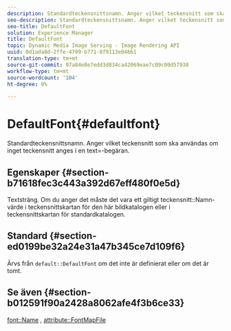 ```yaml
---
description: Standardteckensnittsnamn. Anger vilket teckensnitt som ska användas om inget teckensnitt anges i en text=-begäran.
seo-description: Standardteckensnittsnamn. Anger vilket teckensnitt som ska användas om inget teckensnitt anges i en text=-begäran.
seo-title: DefaultFont
solution: Experience Manager
title: DefaultFont
topic: Dynamic Media Image Serving - Image Rendering API
uuid: 0d1ada8d-2ffe-4799-b771-8f9113e04661
translation-type: tm+mt
source-git-commit: 97a84e8e7edd3d834ca42069eae7c09c00d57938
workflow-type: tm+mt
source-wordcount: '104'
ht-degree: 0%

---
```



# DefaultFont{#defaultfont}

Standardteckensnittsnamn. Anger vilket teckensnitt som ska användas om inget teckensnitt anges i en text=-begäran.

## Egenskaper {#section-b71618fec3c443a392d67eff480f0e5d}

Textsträng. Om du anger det måste det vara ett giltigt teckensnitt::Namn-värde i teckensnittskartan för den här bildkatalogen eller i teckensnittskartan för standardkatalogen.

## Standard {#section-ed0199be32a24e31a47b345ce7d109f6}

Ärvs från `default::DefaultFont` om det inte är definierat eller om det är tomt.

## Se även {#section-b012591f90a2428a8062afe4f3b6ce33}

[font::Name](../../../../../is-api/image-catalog/image-serving-api-ref/c-image-catalog-reference/c-font-map-reference/r-name-font.md#reference-c55889877dc54aabb60734dcde86ee76) ,  [attribute::FontMapFile](../../../../../is-api/image-catalog/image-serving-api-ref/c-image-catalog-reference/c-attributes-reference/r-fontmapfile.md#reference-22e077d4595b45b6a6e549b8499ecb76)
